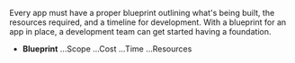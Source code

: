 Every app must have a proper blueprint outlining what's being built, the resources required, and a timeline for development. With a blueprint for an app in place, a development team can get started having a foundation. 

- **Blueprint**
 ...Scope
 ...Cost
 ...Time
 ...Resources
 
 
